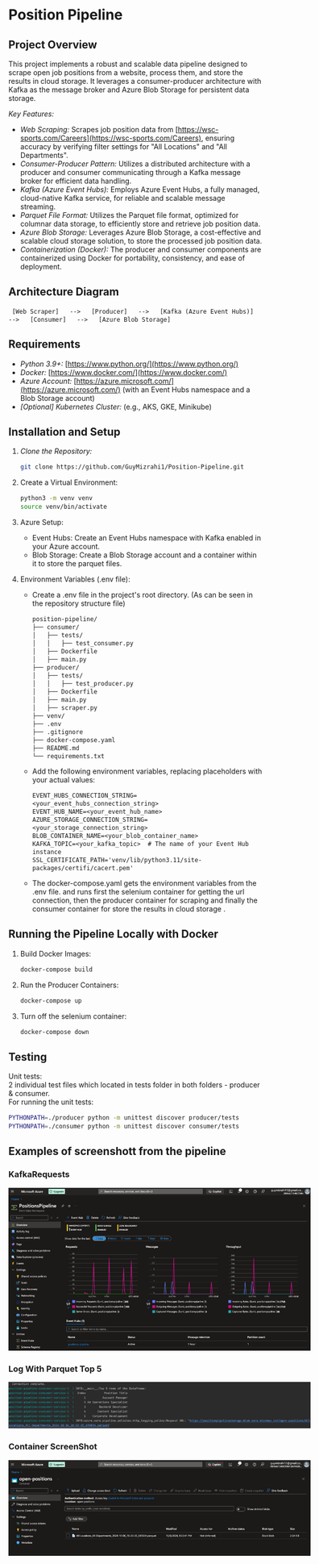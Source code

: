 # Position Pipeline 

## Project Overview

This project implements a robust and scalable data pipeline designed to scrape open job positions from a website, process them, and store the results in cloud storage. It leverages a consumer-producer architecture with Kafka as the message broker and Azure Blob Storage for persistent data storage. 

*Key Features:*

* *Web Scraping:*  Scrapes job position data from [https://wsc-sports.com/Careers](https://wsc-sports.com/Careers), ensuring accuracy by verifying filter settings for "All Locations" and "All Departments".
* *Consumer-Producer Pattern:* Utilizes a distributed architecture with a producer and consumer communicating through a Kafka message broker for efficient data handling.
* *Kafka (Azure Event Hubs):* Employs Azure Event Hubs, a fully managed, cloud-native Kafka service, for reliable and scalable message streaming.
* *Parquet File Format:*  Utilizes the Parquet file format, optimized for columnar data storage, to efficiently store and retrieve job position data.
* *Azure Blob Storage:* Leverages Azure Blob Storage, a cost-effective and scalable cloud storage solution, to store the processed job position data.
* *Containerization (Docker):* The producer and consumer components are containerized using Docker for portability, consistency, and ease of deployment.

## Architecture Diagram

```
 [Web Scraper]   -->   [Producer]   -->   [Kafka (Azure Event Hubs)]   -->   [Consumer]   -->   [Azure Blob Storage] 
```

## Requirements

* *Python 3.9+:*  [https://www.python.org/](https://www.python.org/)
* *Docker:*  [https://www.docker.com/](https://www.docker.com/)
* *Azure Account:*  [https://azure.microsoft.com/](https://azure.microsoft.com/) (with an Event Hubs namespace and a Blob Storage account)
* *[Optional] Kubernetes Cluster:* (e.g., AKS, GKE, Minikube)

## Installation and Setup

1. *Clone the Repository:*
   ```bash
   git clone https://github.com/GuyMizrahi1/Position-Pipeline.git
   ```
2. Create a Virtual Environment:

    ```bash
    python3 -m venv venv
    source venv/bin/activate
    ```

3. Azure Setup:
   * Event Hubs: Create an Event Hubs namespace with Kafka enabled in your Azure account.
   * Blob Storage: Create a Blob Storage account and a container within it to store the parquet files.

4. Environment Variables (.env file):
   * Create a .env file in the project's root directory. (As can be seen in the repository structure file)
       ```
       position-pipeline/
       ├── consumer/
       │   ├── tests/
       │   │   ├── test_consumer.py
       │   ├── Dockerfile
       │   ├── main.py
       ├── producer/
       │   ├── tests/
       │   │   ├── test_producer.py
       │   ├── Dockerfile
       │   ├── main.py
       │   ├── scraper.py
       ├── venv/
       ├── .env
       ├── .gitignore
       ├── docker-compose.yaml
       ├── README.md
       └── requirements.txt
       ```
   * Add the following environment variables, replacing placeholders with your actual values:

       ```
       EVENT_HUBS_CONNECTION_STRING=<your_event_hubs_connection_string>
       EVENT_HUB_NAME=<your_event_hub_name>
       AZURE_STORAGE_CONNECTION_STRING=<your_storage_connection_string>
       BLOB_CONTAINER_NAME=<your_blob_container_name> 
       KAFKA_TOPIC=<your_kafka_topic>  # The name of your Event Hub instance
       SSL_CERTIFICATE_PATH='venv/lib/python3.11/site-packages/certifi/cacert.pem'
       ```
   * The docker-compose.yaml gets the environment variables from the .env file.
     and runs first the selenium container for getting the url connection, then the producer container for scraping 
     and finally the consumer container for store the results in cloud storage .


## Running the Pipeline Locally with Docker

1. Build Docker Images:
     ```bash
     docker-compose build
     ```

2. Run the Producer Containers:
   ```bash
   docker-compose up
   ```

3. Turn off the selenium container:
   ```bash
   docker-compose down
   ```
## Testing
Unit tests: \
2 individual test files which located in tests folder in both folders - producer & consumer. \
For running the unit tests:

```bash
PYTHONPATH=./producer python -m unittest discover producer/tests
PYTHONPATH=./consumer python -m unittest discover consumer/tests
```

## Examples of screenshott from the pipeline
### KafkaRequests 
<img src='screenshots/KafkaRequests.jpeg' title='Kafka Requests' style='max-width:600px'></img>
### Log With Parquet Top 5
<img src='screenshots/LogWithParquetTop5.jpeg' title='Log With Parquet Top 5' style='max-width:600px'></img>
### Container ScreenShot
<img src='screenshots/ContainerScreenShot.jpeg' title='Container ScreenShot' style='max-width:600px'></img>

